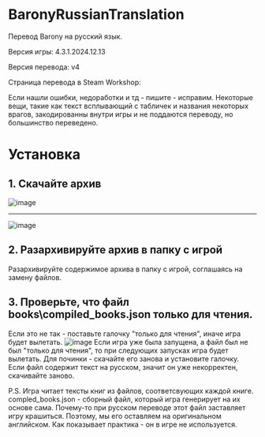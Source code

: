 # BaronyRussianTranslation
 
Перевод Barony на русский язык.

Версия игры: 4.3.1.2024.12.13

Версия перевода: v4

Страница перевода в Steam Workshop:

Если нашли ошибки, недоработки и тд - пишите - исправим.
Некоторые вещи, такие как текст всплывающий с табличек и названия некоторых врагов, закодированны внутри игры и не поддаются переводу, но большинство переведено. 

# Установка

## 1. Скачайте архив

![image](https://github.com/Kvasus/BaronyRussianTranslation/assets/84940635/6b35ef16-cff6-4400-8d27-ecef0c6605f5)

------------

![image](https://github.com/Kvasus/BaronyRussianTranslation/assets/84940635/53ff3af6-8581-4fc2-9a03-31521ba45393)

## 2. Разархивируйте архив в папку с игрой

Разархивируйте содержимое архива в папку с игрой, соглашаясь на замену файлов.

## 3. Проверьте, что файл books\compiled_books.json только для чтения.

Если это не так - поставьте галочку "только для чтения", иначе игра будет вылетать. 
![image](https://github.com/user-attachments/assets/521b404e-414f-4658-bfa0-45b0bb0003e3)
Если игра уже была запущена, а файл был не был "только для чтения", то при следующих запусках игра будет вылетать. Для починки - скачайте его занова и установите галочку. Если файл содержит текст на русском, значит он уже некорректен, скачивайте заново.

P.S. Игра читает тексты книг из файлов, соответсвующих каждой книге. compled_books.json - сборный файл, который игра генерирует на их основе сама. Почему-то при русском переводе этот файл заставляет игру крашиться. Поэтому, мы его оставляем на оригинальном английском. Как показывает практика - он в игре не используется. 
